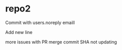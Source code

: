 # repo2

Commit with users.noreply emaill

Add new line

more issues with PR merge commit SHA not updating
